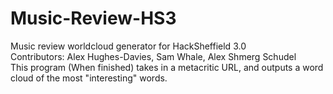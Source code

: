 # Music-Review-HS3
Music review worldcloud generator for HackSheffield 3.0         
Contributors: Alex Hughes-Davies, Sam Whale, Alex Shmerg Schudel          
This program (When finished) takes in a metacritic URL, and outputs a word cloud of the most "interesting" words.
